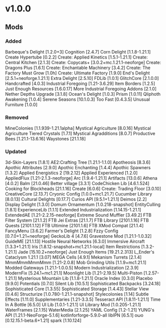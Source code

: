# v1.0.0

## Mods

### Added
Barbeque's Delight [1.2.0+3] 
Cognition [2.4.7] 
Corn Delight [1.1.8-1.21.1] 
Create Hypertube [0.2.2] 
Create: Applied Kinetics [1.5.1-1.21.1] 
Create: Central Kitchen [2.1.3] 
Create: Copycats+ [3.0.2+mc.1.21.1-neoforge] 
Create: Dragons Plus [1.6.1] 
Create: Enchantable Machinery [3.4.2] 
Create: The Factory Must Grow [1.0h] 
Create: Ultimate Factory [1.9.0] 
End's Delight [2.5.1+neoforge.1.21.1] 
Extra Delight [2.5.10] 
FDLib [1.0.1] 
GlitchCore [2.1.0.0] 
Handcrafted [4.0.3] 
Industrial Foregoing [1.21-3.6.29] 
Item Borders [1.2.5] 
Just Enough Resources [1.6.0.17] 
More Industrial Foregoing Addons [2.1.0] 
Nether Depths Upgrade [3.1.8] 
Ocean's Delight [1.0.3] 
Prism [1.0.11] 
Qliphoth Awakening [1.0.4] 
Serene Seasons [10.1.0.3] 
Too Fast [0.4.3.5] 
Unusual Furniture [1.0.0] 


### Removed
MineColonies [1.1.939-1.21.1alpha] 
Mystical Agriculture [8.0.16] 
Mystical Agriculture Tiered Crystals [1.7.1] 
Mystical Agradditions [8.0.7] 
Productive Bees [1.21.1-13.6.16] 
Waystones [21.1.18] 


### Updated
3d-Skin-Layers [1.8.1] 
AE2:Crafting Tree [1.21.1-1.1.0] 
Apotheosis [8.3.6] 
Apothic Attributes [2.9.0] 
Apothic Enchanting [1.4.4] 
Apothic Spawners [1.3.2] 
Applied Energistics 2 [19.2.12] 
Applied Experienced [1.2.0] 
AppliedFlux [1.21-2.1.3-neoforge] 
Arc [1.9.4-1.21.1]
Artifacts [13.0.6]
Athena [4.0.2] 
Balm [21.0.46] 
Better village [3.3.1] 
CodeChicken Lib [4.6.1.524]
Cooking for Blockheads [21.1.16]
Create [6.0.6] 
Create: Trading Floor [3.0.10] 
CreativeCore [2.13.7] 
Cryonic Config [1.0.0+mc1.21.7] 
Cucumber Library [8.0.13] 
Cultural Delights [0.17.7] 
Curios API [9.5.1+1.21.1] 
Deimos [2.2] 
Display Delight [1.3.0] 
Domum Ornamentum [1.0.218-snapshot] 
EntityCulling [1.8.1] 
ExperienceLib [1.1.1] 
Extended Industrialization [1.14.15-1.21.1] 
ExtendedAE [1.21-2.2.15-neoforge] 
Extreme Sound Muffler [3.49.2] 
FTB Filter System [21.1.2] 
FTB Jei Extras [21.1.7] 
FTB Library [2101.1.16] 
FTB Quests [2101.1.12] 
FTB Ultimine [2101.1.6] 
FTB XMod Compat [21.1.4] 
FancyMenu [3.6.2] 
Farmer's Delight [1.2.8] 
Fzzy Config [0.7.0+1.21+neoforge] 
GeckoLib 4 [4.7.6] 
Gravestone Mod [1.21.1-1.0.32] 
GuideME [21.1.13] 
Hostile Neural Networks [6.3.0] 
Immersive Aircraft [1.3.3+1.21.1] 
Iris [1.8.12-snapshot+mc1.21.1-local] 
Item Restrictions [1.3.2-1.21.1] 
Jade [15.10.2+neoforge] 
Just Enough Items [19.21.2.313] 
L_Ender's Cataclysm 1.21.1 [3.07] 
MEGA Cells [4.9.1] 
Mekanism Turrets [2.1.4] 
MmmMmmMmmMmm [1.21-2.0.8] 
Mob Grinding Utils [1.1.9+mc1.21.1] 
Modded Gateways [1.21.1-1.0.0.5] 
Modern Industrialization [2.3.9] 
ModernFix [5.24.1+mc1.21.1] 
Moonlight Lib [1.21-2.19.5] 
Multi-Piston [1.2.57-1.21.1] 
Mysterious Mountain Lib [1.1.8-1.21.1] 
Oracle Index [0.3.0] 
Placebo [9.9.0] 
Potentials [0.7.0] 
Silent Lib [10.5.1] 
Sophisticated Backpacks [3.24.18] 
Sophisticated Core [1.3.55] 
Sophisticated Storage [1.4.43] 
Stellar View [0.4.6] 
Structurize [1.0.780-1.21.1-snapshot] 
Stylecolonies [1.14] 
Subtle Effects [1.11.0] 
Supplementaries [1.21-3.3.5] 
Tesseract API [1.8.11-1.21.1] 
Time In A Bottle [6.5.0] 
UI Lib [1.0.1-1.21.1] 
UI Library Mod [1.0.205-1.21.1] 
WaterFrames [2.1.15] 
WaterMedia [2.1.25] 
YAML Config [1.2-1.21] 
YUNG's API [1.21.1-NeoForge-5.1.6] 
kotlinforforge-5.9.0-all 
libIPN [6.5.1] 
oωo [0.12.15.1-beta.6+1.21] 
spark [1.10.124] 
